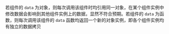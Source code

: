若组件的 `data` 为对象，则每次调用该组件时均引用同一对象，在某个组件实例中修改数据会影响到其他组件实例上的数据，显然不符合预期。若组件的 `data` 为函数，则每次调用该组件的 `data` 函数均返回一个新的对象实例，即各个组件实例均有独立的数据拷贝